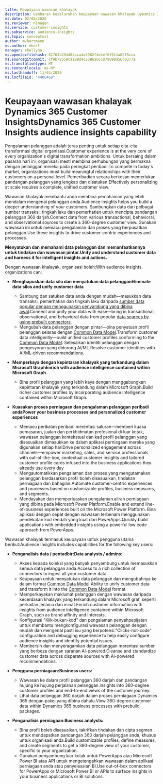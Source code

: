 ```yaml
---
title: Keupayaan wawasan khalayak
description: Gambaran keseluruhan keupayaan wawasan khalayak Dynamics 365 Customer Insights.
ms.date: 02/05/2020
ms.reviewer: nimagen
ms.service: customer-insights
ms.subservice: audience-insights
ms.topic: conceptual
author: m-hartmann
ms.author: mhart
manager: shellyha
ms.openlocfilehash: 82763b294484cca4a3982f4ebef6f914a02f5cca
ms.sourcegitcommit: cf9b78559ca189d4c2086a66c879098d56c0377a
ms.translationtype: HT
ms.contentlocale: ms-MY
ms.lasthandoff: 11/03/2020
ms.locfileid: "4406468"
---
```

# <a name="dynamics-365-customer-insights-audience-insights-capability"></a><span data-ttu-id="9729f-103">Keupayaan wawasan khalayak Dynamics 365 Customer Insights</span><span class="sxs-lookup"><span data-stu-id="9729f-103">Dynamics 365 Customer Insights audience insights capability</span></span>

<span data-ttu-id="9729f-104">Pengalaman pelanggan adalah teras penting untuk setiap cita-cita transformasi digital organisasi.</span><span class="sxs-lookup"><span data-stu-id="9729f-104">Customer experience is at the very core of every organization's digital transformation ambitions.</span></span> <span data-ttu-id="9729f-105">Untuk bersaing dalam pasaran hari ini, organisasi mesti membina perhubungan yang bermakna dengan pelanggan mereka pada peringkat peribadi.</span><span class="sxs-lookup"><span data-stu-id="9729f-105">To compete in today's market, organizations must build meaningful relationships with their customers on a personal level.</span></span> <span data-ttu-id="9729f-106">Pemeribadian secara berkesan memerlukan pandangan pelanggan yang lengkap dan disatukan.</span><span class="sxs-lookup"><span data-stu-id="9729f-106">Effectively personalizing at scale requires a complete, unified customer view.</span></span>

<span data-ttu-id="9729f-107">Wawasan khalayak membantu anda membina pemahaman yang lebih mendalam mengenai pelanggan anda.</span><span class="sxs-lookup"><span data-stu-id="9729f-107">Audience insights helps you build a deeper understanding of your customers.</span></span> <span data-ttu-id="9729f-108">Sambungkan data dari pelbagai sumber transaksi, tingkah laku dan pemerhatian untuk mencipta pandangan pelanggan 360 darjah.</span><span class="sxs-lookup"><span data-stu-id="9729f-108">Connect data from various transactional, behavioral, and observational sources to create a 360-degree customer view.</span></span> <span data-ttu-id="9729f-109">Gunakan wawasan ini untuk memacu pengalaman dan proses yang berpusatkan pelanggan.</span><span class="sxs-lookup"><span data-stu-id="9729f-109">Use these insights to drive customer-centric experiences and processes.</span></span>

<span data-ttu-id="9729f-110">**Menyatukan dan memahami data pelanggan dan memanfaatkannya untuk tindakan dan wawasan pintar.**</span><span class="sxs-lookup"><span data-stu-id="9729f-110">**Unify and understand customer data and harness it for intelligent insights and actions.**</span></span>

<span data-ttu-id="9729f-111">Dengan wawasan khalayak, organisasi boleh:</span><span class="sxs-lookup"><span data-stu-id="9729f-111">With audience insights, organizations can:</span></span>  

- <span data-ttu-id="9729f-112">**Menghapuskan data silo dan menyatukan data pelanggan**</span><span class="sxs-lookup"><span data-stu-id="9729f-112">**Eliminate data silos and unify customer data**</span></span>

  - <span data-ttu-id="9729f-113">Sambung dan satukan data anda dengan mudah—masukkan data transaksi, pemerhatian dan tingkah laku daripada [sumber data popular dengan menggunakan penyambung yang dibina awal](data-sources.md).</span><span class="sxs-lookup"><span data-stu-id="9729f-113">Connect and unify your data with ease—bring in transactional, observational, and behavioral data from popular [data sources by using prebuilt connectors](data-sources.md).</span></span>
  - <span data-ttu-id="9729f-114">Mengubah data pelanggan dengan pintar—bina penyatuan profil pelanggan selaras dengan [Common Data Model](https://docs.microsoft.com/common-data-model/).</span><span class="sxs-lookup"><span data-stu-id="9729f-114">Transform customer data intelligently—build unified customer profiles conforming to the [Common Data Model](https://docs.microsoft.com/common-data-model/).</span></span> <span data-ttu-id="9729f-115">Selesaikan identiti pelanggan dengan pengesyoran yang didorong AI/ML.</span><span class="sxs-lookup"><span data-stu-id="9729f-115">Resolve customer identities with AI/ML-driven recommendations.</span></span>

- <span data-ttu-id="9729f-116">**Memperkaya dengan kepintaran khalayak yang terkandung dalam Microsoft Graph**</span><span class="sxs-lookup"><span data-stu-id="9729f-116">**Enrich with audience intelligence contained within Microsoft Graph**</span></span>

  - <span data-ttu-id="9729f-117">Bina profil pelanggan yang lebih kaya dengan menggabungkan kepintaran khalayak yang terkandung dalam Microsoft Graph.</span><span class="sxs-lookup"><span data-stu-id="9729f-117">Build richer customer profiles by incorporating audience intelligence contained within Microsoft Graph.</span></span>  

- <span data-ttu-id="9729f-118">**Kuasakan proses perniagaan dan pengalaman pelanggan peribadi anda**</span><span class="sxs-lookup"><span data-stu-id="9729f-118">**Power your business processes and personalized customer experiences**</span></span>

  - <span data-ttu-id="9729f-119">Memacu perikatan peribadi merentasi saluran—memberi kuasa pemasaran, jualan dan perkhidmatan profesional di luar kotak, wawasan pelanggan kontekstual dan kad profil pelanggan yang disesuaikan dimasukkan ke dalam aplikasi perniagaan mereka yang digunakan setiap hari</span><span class="sxs-lookup"><span data-stu-id="9729f-119">Drive personalized engagement across channels—empower marketing, sales, and service professionals with out-of-the-box, contextual customer insights and tailored customer profile cards infused into the business applications they already use every day</span></span>
  - <span data-ttu-id="9729f-120">Mengautomatikkan pengalaman dan proses yang mengutamakan pelanggan berdasarkan profil boleh disesuaikan, tindakan perniagaan dan bahagian.</span><span class="sxs-lookup"><span data-stu-id="9729f-120">Automate customer-centric experiences and processes based on customizable profiles, business measures, and segments.</span></span>
  - <span data-ttu-id="9729f-121">Mendayakan dan memperluaskan pengalaman aliran perniagaan yang dibina pada Microsoft Power Platform.</span><span class="sxs-lookup"><span data-stu-id="9729f-121">Enable and extend line-of-business experiences built on the Microsoft Power Platform.</span></span> <span data-ttu-id="9729f-122">Bina aplikasi dengan cepat dengan wawasan terbenam menggunakan pendekatan kod rendah yang kuat dari PowerApps.</span><span class="sxs-lookup"><span data-stu-id="9729f-122">Quickly build applications with embedded insights using a powerful low code approach from PowerApps.</span></span>  

<span data-ttu-id="9729f-123">Wawasan khalayak termasuk keupayaan untuk pengguna utama berikut:</span><span class="sxs-lookup"><span data-stu-id="9729f-123">Audience insights includes capabilities for the following key users:</span></span>

- <span data-ttu-id="9729f-124">**Penganalisis data / pentadbir:**</span><span class="sxs-lookup"><span data-stu-id="9729f-124">**Data analysts / admins:**</span></span>

  - <span data-ttu-id="9729f-125">Akses kepada koleksi yang banyak penyambung untuk memasukkan semua data pelanggan anda.</span><span class="sxs-lookup"><span data-stu-id="9729f-125">Access to a rich collection of connectors to ingest all your customer data.</span></span>
  - <span data-ttu-id="9729f-126">Keupayaan untuk menyatukan data pelanggan dan mengubahnya ke dalam format [Common Data Model](https://docs.microsoft.com/common-data-model/).</span><span class="sxs-lookup"><span data-stu-id="9729f-126">Ability to unify customer data and transform it into the [Common Data Model](https://docs.microsoft.com/common-data-model/) format.</span></span>
  - <span data-ttu-id="9729f-127">Memperkayakan maklumat pelanggan dengan wawasan daripada kecerdasan khalayak yang terkandung dalam Microsoft graf, seperti perkaitan jenama dan minat.</span><span class="sxs-lookup"><span data-stu-id="9729f-127">Enrich customer information with insights from audience intelligence contained within Microsoft Graph, such as brand affinity and interests.</span></span>
  - <span data-ttu-id="9729f-128">Konfigurasi "Klik-bukan-kod" dan pengalaman penyahpepijatan untuk membantu mengkonfigurasi wawasan pelanggan dengan mudah dan mengenal pasti isu yang berpotensi.</span><span class="sxs-lookup"><span data-stu-id="9729f-128">"Clicks-not-code" configuration and debugging experience to help easily configure audience insights and identify potential issues.</span></span>
  - <span data-ttu-id="9729f-129">Membersih dan menyeragamkan data pelanggan merentasi sumber yang berbeza dengan saranan AI-powered.</span><span class="sxs-lookup"><span data-stu-id="9729f-129">Cleanse and standardize customer data across disparate sources with AI-powered recommendations.</span></span>  

- <span data-ttu-id="9729f-130">**Pengguna perniagaan:**</span><span class="sxs-lookup"><span data-stu-id="9729f-130">**Business users:**</span></span>

  - <span data-ttu-id="9729f-131">Wawasan ke dalam profil pelanggan 360 darjah dan pandangan hujung ke hujung perjalanan pelanggan.</span><span class="sxs-lookup"><span data-stu-id="9729f-131">Insights into 360-degree customer profiles and end-to-end views of the customer journey.</span></span>
  - <span data-ttu-id="9729f-132">Lihat data pelanggan 360 darjah dalam proses perniagaan Dynamics 365 dengan pakej yang dibina dahulu.</span><span class="sxs-lookup"><span data-stu-id="9729f-132">View 360-degree customer data within Dynamics 365 business processes with prebuild packages.</span></span>

- <span data-ttu-id="9729f-133">**Penganalisis perniagaan:**</span><span class="sxs-lookup"><span data-stu-id="9729f-133">**Business analysts:**</span></span>

  - <span data-ttu-id="9729f-134">Bina profil boleh disesuaikan, takrifkan tindakan dan cipta segmen untuk mendapatkan pandangan 360 darjah pelanggan anda, khusus untuk organisasi anda.</span><span class="sxs-lookup"><span data-stu-id="9729f-134">Build customizable profiles, define measures, and create segments to get a 360-degree view of your customer, specific to your organization.</span></span>  
  - <span data-ttu-id="9729f-135">Gunakan penyambung luar kotak untuk PowerApps atau Microsoft Power BI atau API untuk mengetengahkan wawasan dalam aplikasi perniagaan anda atau penyelesaian BI.</span><span class="sxs-lookup"><span data-stu-id="9729f-135">Use out-of-box connectors for PowerApps or Microsoft Power BI or APIs to surface insights in your business applications or BI solutions.</span></span>  
